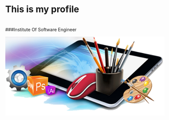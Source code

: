 # This is my profile <h1> 
###Institute Of Software Engineer <h9>

![This is an image](assets/image/graphic.png)